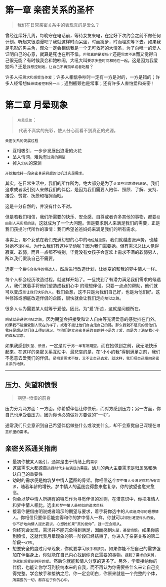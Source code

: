 # 第一章 亲密关系的圣杯

> 我们在日常亲密关系中的表现真的是爱么？

曾经连续好几周，每晚守在电话前，等待女友来电，在定好下次约会之前不做任何计划。听起来很浪漫吧？我就这样时而呆坐，时而踱步，时而埋怨等下去。如果我是电影的男主角，观众一定会相信我是一个无可救药的大情圣，为了向唯一的爱人证明自己的心意，就算是死也在所不惜。`但那真的是爱吗？`还是`需求不满`而又觉得自己很无能？有时候我会和她吵闹，大吼大叫`要求多些时间和她在一起`。这是因为我爱她吗？还是`我想控制她，让自己不再孤单或者吃醋`？

许多人把`需求和感受当作爱`；许多人相信争吵时一定有一方是对的，一方是错的；许多人经常想`操纵或者控制另一半`；遇到瓶颈也是常事；还有许多人害怕爱和亲密！

# 第二章 月晕现象

> `月晕现象`：
>
> ​	代表不真实的光彩，使人分心而看不到真正的光源。

`亲密关系的发展过程`

+ 互相吸引，一步步发展出浪漫的火花
+ 坠入情网，难免有`过高的期望`
+ 掉入`幻灭`的深渊



`开始和维持一段亲密关系背后的动机其实是需求。`

其实，在日常生活中，我们的所作所为，绝大部分是为了`让某些需求得到满足`。我们追求或者吸引别人来做我们的伴侣，是因为我们需要人陪伴、照顾、了解、支持、接受、赞赏、抚摸和相拥而眠。

这是十分自然的，并没有什么不对。

但是若我们相信，我们所需要的快乐、安全感、自尊或者许多其他的事物，都要`经由别人来实现的话`，这就成为了一个大问题。但是要求别人来满足我们的需要，正是我们孩提时代所作的事情：我们希望爸爸妈妈来满足我们的所有需求。



事实上，那个女孩在我们充满幻想的心中的`地位越重要`，我们就越虚张声势，也越对她不`理不睬`。为什么我们有这种举动呢？因为我们需要她。但有需求总让人觉得寂寞、软弱，而且一点都不特别，毕竟没有女孩子会喜欢上需求不满的软弱男人，所以我们假装自己不需要。



选定一个`最符合条件的候选人`，然后进行改造计划，让她变的和我的梦中情人一样。

每个人都会经历改造过程，就这样开始了。一旦找到了有潜力满足我们需求的候选人，我们就着手将他们塑造成我们心中 的理想伴侣。只要一点点的帮助，他们就可以变成`能让我们快乐的人`。我们会想，这不只是为我们自己好，也是为他们好。这种修饰或彻底改造伴侣的企图，很快就会让我们走向`地狱之路`。



很多人认为需要某人就等于爱他。因此，为“爱”所苦，这就是问题所在。

`期望就是通往地狱之路`。因为期望会把接受和让人自由等充满爱意的感觉挡在门外。`如果我不能接受别人现在的样子，或者不能让他们自由走自己的路，那么我就不是真的爱他们。我只是想从他们身上得到满足，与他们建立亲密关系的目的并不是为了爱，而是为了满足我小小的自私需求。`

如果我感到`失望、愤恨`，一定是对于`另一半有所期望`，而在她做到之前，我无法快乐起来。在这样的亲密关系互动中，最悲哀的是，在“小小的我”得到满足之前，我们不愿意去爱我们的伴侣。`紧抱着需求不放，又不让自己去爱，就这样，我们把自己推向亲密关系的地狱。`

------

## 压力、失望和愤恨

>  期望=愤恨的前身

压力分为两方面：一方面，你希望伴侣让你快乐，而对方感到压力；另一方面，你自己也承受着压力，因为你也必须做对方要做的“一切”。

通常我们只会意识到自己希望伴侣做些什么或改变什么，却不会察觉自己深埋在`潜意识里的需求`。

## 亲密关系通关指南

+ 最初你被某人吸引，通常是由于情绪上的`需求`
+ 这些需求大都源自`孩提时代未被满足的需要`。幼儿的两大主要需求是归属感和确认自己的重要性
+ 幼时的需求便是构筑梦中情人蓝图的骨架。你相信这个`梦中情人会满足你的所有需求`，随着年龄的增长，梦中情人的蓝图变得愈来愈复杂，你的欲望也愈来愈高。
+ 你会以梦中情人所拥有的特质作为寻觅伴侣的准则，在潜意识中，你把准情人和梦中情人相比，选出`和梦中情人最相似的追求目标`
+ 接着你便借由明说或者暗示的期望与要求，着手将你选中的人`改造成你的理想情人`。你相信只要伴侣能变得和你的梦中情人一样，你就可以`得到渴望许久的爱`。`你不断地向情人提出要求，心想她如果“真的爱你”，就一定会顺从`。
+ 你终究会发现，需求并不能完全得到满足，因而感到`失望，甚至愤恨`。如果你感到愤恨，这就代表月晕现象的第一阶段已经结束了，你进入了亲密关系的第二阶段--`幻灭`。
+ 想要安全的度过月晕现象，你就要学习`放手和接受`。如果你能不把自己的需求强加在伴侣身上，你就能在自己内心找到你真正需要的事物。`摆脱了需求的束缚，你就能感受到纯粹的爱`。然后你就能和情人分享的更多了。另外，学着接纳你的伴侣，也能让你学习到接纳本来的自我，而不再认为你需要些什么来让自己变得完整。学会放手和接纳之后，你一定会明白，你原来就是一个完整的个体，`所需要的一切，都存在于你的心中`。

